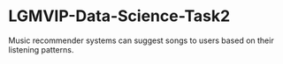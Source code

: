 # LGMVIP-Data-Science-Task2
Music recommender systems can suggest songs to users based on their listening patterns.
